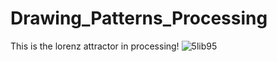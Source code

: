# Drawing_Patterns_Processing
This is the lorenz attractor in processing!
![5lib95](https://user-images.githubusercontent.com/76165265/131652875-6d31240f-8b6e-4acb-91df-0fe97c2d9d3c.gif)
